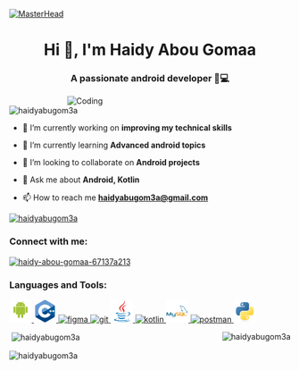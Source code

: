 [![MasterHead](https://1.bp.blogspot.com/-7A4WynwLsMw/XbBpCXG8fHI/AAAAAAAAMt4/uOa1bpLskYgrwGbllhSu2SDj_Mig8SXJQCLcBGAsYHQ/s1600/2000_600px.gif)](https://rishavchanda.io)

<h1 align="center">Hi 👋, I'm Haidy Abou Gomaa</h1>
<h3 align="center">A passionate android developer 📱💻</h3>
<img align="right" alt="Coding" width="400" src="https://fiverr-res.cloudinary.com/images/q_auto,f_auto/gigs/280397990/original/ab45d2a50b9a43e80037a532f5fe24f16142286b/animate-your-composition-quickly-and-efficiently.jpg">
<p align="left"> <img src="https://komarev.com/ghpvc/?username=haidyabugom3a&label=Profile%20views&color=0e75b6&style=flat" alt="haidyabugom3a" /> </p>
<p></p>

- 🔭 I’m currently working on **improving my technical skills**

- 🌱 I’m currently learning **Advanced android topics**

- 👯 I’m looking to collaborate on **Android projects**

- 💬 Ask me about **Android, Kotlin**

- 📫 How to reach me **haidyabugom3a@gmail.com**

<p align="left"> <a href="https://github.com/ryo-ma/github-profile-trophy"><img src="https://github-profile-trophy.vercel.app/?username=haidyabugom3a" alt="haidyabugom3a" /></a> </p>

<h3 align="left">Connect with me:</h3>
<p align="left">
<a href="https://linkedin.com/in/haidy-abou-gomaa-67137a213" target="blank"><img align="center" src="https://raw.githubusercontent.com/rahuldkjain/github-profile-readme-generator/master/src/images/icons/Social/linked-in-alt.svg" alt="haidy-abou-gomaa-67137a213" height="30" width="40" /></a>
</p>

<h3 align="left">Languages and Tools:</h3>
<p align="left"> <a href="https://developer.android.com" target="_blank" rel="noreferrer"> <img src="https://raw.githubusercontent.com/devicons/devicon/master/icons/android/android-original-wordmark.svg" alt="android" width="40" height="40"/> </a> <a href="https://www.w3schools.com/cpp/" target="_blank" rel="noreferrer"> <img src="https://raw.githubusercontent.com/devicons/devicon/master/icons/cplusplus/cplusplus-original.svg" alt="cplusplus" width="40" height="40"/> </a> <a href="https://www.figma.com/" target="_blank" rel="noreferrer"> <img src="https://www.vectorlogo.zone/logos/figma/figma-icon.svg" alt="figma" width="40" height="40"/> </a> <a href="https://git-scm.com/" target="_blank" rel="noreferrer"> <img src="https://www.vectorlogo.zone/logos/git-scm/git-scm-icon.svg" alt="git" width="40" height="40"/> </a> <a href="https://www.java.com" target="_blank" rel="noreferrer"> <img src="https://raw.githubusercontent.com/devicons/devicon/master/icons/java/java-original.svg" alt="java" width="40" height="40"/> </a> <a href="https://kotlinlang.org" target="_blank" rel="noreferrer"> <img src="https://www.vectorlogo.zone/logos/kotlinlang/kotlinlang-icon.svg" alt="kotlin" width="40" height="40"/> </a> <a href="https://www.mysql.com/" target="_blank" rel="noreferrer"> <img src="https://raw.githubusercontent.com/devicons/devicon/master/icons/mysql/mysql-original-wordmark.svg" alt="mysql" width="40" height="40"/> </a> <a href="https://postman.com" target="_blank" rel="noreferrer"> <img src="https://www.vectorlogo.zone/logos/getpostman/getpostman-icon.svg" alt="postman" width="40" height="40"/> </a> <a href="https://www.python.org" target="_blank" rel="noreferrer"> <img src="https://raw.githubusercontent.com/devicons/devicon/master/icons/python/python-original.svg" alt="python" width="40" height="40"/> </a> </p>

<p><img align="right" src="https://github-readme-stats.vercel.app/api/top-langs?username=haidyabugom3a&show_icons=true&locale=en&layout=compact" alt="haidyabugom3a" /></p>

<p>&nbsp;<img align="center" src="https://github-readme-stats.vercel.app/api?username=haidyabugom3a&show_icons=true&locale=en" alt="haidyabugom3a" /></p>

<p><img align="center" src="https://github-readme-streak-stats.herokuapp.com/?user=haidyabugom3a&" alt="haidyabugom3a" /></p>
